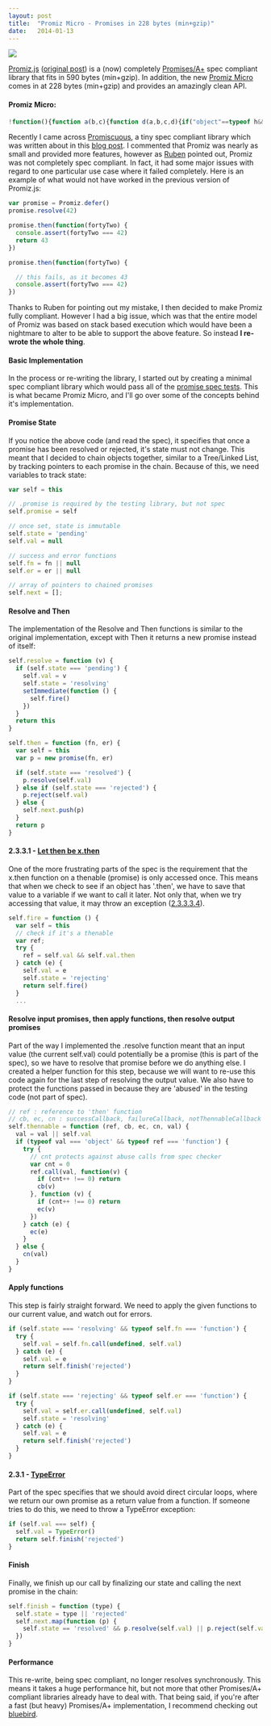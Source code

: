 ```yaml
---
layout: post
title:  "Promiz Micro - Promises in 228 bytes (min+gzip)"
date:   2014-01-13
---
```


[![](https://raw.github.com/Zolmeister/promiz/master/imgs/logo.png)](https://github.com/Zolmeister/promiz)

[Promiz.js](https://github.com/Zolmeister/promiz) ([original post](http://www.zolmeister.com/2013/07/promizjs.html)) is a (now) completely [Promises/A+](http://promises-aplus.github.io/promises-spec/) spec compliant library that fits in 590 bytes (min+gzip). In addition, the new&nbsp;[Promiz Micro](https://github.com/Zolmeister/promiz#promiz-micro) comes in at 228 bytes (min+gzip) and provides an amazingly clean API.

#### Promiz Micro:
```js
!function(){function a(b,c){function d(a,b,c,d){if("object"==typeof h&&"function"==typeof a)try{var e=0;a.call(h,function(a){e++||(h=a,b())},function(a){e++||(h=a,c())})}catch(f){h=f,c()}else d()}function e(){var a;try{a=h&&h.then}catch(i){return h=i,g=2,e()}d(a,function(){g=1,e()},function(){g=2,e()},function(){try{1==g&&"function"==typeof b?h=b(h):2==g&&"function"==typeof c&&(h=c(h),g=1)}catch(e){return h=e,j()}h==f?(h=TypeError(),j()):d(a,function(){j(3)},j,function(){j(1==g&&3)})})}var f=this,g=0,h=0,i=[];f.promise=f,f.resolve=function(a){return g||(h=a,g=1,setTimeout(e)),this},f.reject=function(a){return g||(h=a,g=2,setTimeout(e)),this},f.then=function(b,c){var d=new a(b,c);return 3==g?d.resolve(h):4==g?d.reject(h):i.push(d),d};var j=function(a){g=a||4,i.map(function(a){3==g&&a.resolve(h)||a.reject(h)})}}"undefined"!=typeof module?module.exports=a:this.Promiz=a}();
```

Recently I came across [Promiscuous](https://github.com/RubenVerborgh/promiscuous), a tiny spec compliant library&nbsp;which was written about in this [blog post](http://ruben.verborgh.org/blog/2013/12/31/promiscuous-promises/). I commented that Promiz was nearly as small and provided more features, however as [Ruben](https://github.com/RubenVerborgh)&nbsp;pointed out, Promiz was not completely spec compliant. In fact, it had some major issues with regard to one particular use case where it failed completely. Here is an example of what would not have worked in the previous version of Promiz.js:

```js
var promise = Promiz.defer()
promise.resolve(42)

promise.then(function(fortyTwo) {
  console.assert(fortyTwo === 42)
  return 43
})

promise.then(function(fortyTwo) {

  // this fails, as it becomes 43
  console.assert(fortyTwo === 42)
})
```

Thanks to Ruben for pointing out my mistake, I then decided to make Promiz fully compliant. However I had a big issue, which was that the entire model of Promiz was based on stack based execution which would have been a nightmare to alter to be able to support the above feature. So instead **I re-wrote the whole thing**.

#### Basic Implementation
In the process or re-writing the library, I started out by creating a minimal spec compliant library which would pass all of the [promise spec tests](https://github.com/promises-aplus/promises-tests). This is what became Promiz Micro, and I'll go over some of the concepts behind it's implementation.

#### Promise State
If you notice the above code (and read the spec), it specifies that once a promise has been resolved or rejected, it's state must not change. This meant that I decided to chain objects together, similar to a Tree/Linked List, by tracking pointers to each promise in the chain. Because of this, we need variables to track state:
```js
var self = this

// .promise is required by the testing library, but not spec
self.promise = self

// once set, state is immutable
self.state = 'pending'
self.val = null

// success and error functions
self.fn = fn || null
self.er = er || null

// array of pointers to chained promises
self.next = [];
```

#### Resolve and Then
The implementation of the Resolve and Then functions is similar to the original implementation, except with Then it returns a new promise instead of itself:
```js
self.resolve = function (v) {
  if (self.state === 'pending') {
    self.val = v
    self.state = 'resolving'
    setImmediate(function () {
      self.fire()
    })
  }
  return this
}

self.then = function (fn, er) {
  var self = this
  var p = new promise(fn, er)

  if (self.state === 'resolved') {
    p.resolve(self.val)
  } else if (self.state === 'rejected') {
    p.reject(self.val)
  } else {
    self.next.push(p)
  }
  return p
}
```

#### 2.3.3.1 - [Let then be x.then](http://promises-aplus.github.io/promises-spec/#point-66)
One of the more frustrating parts of the spec is the requirement that the x.then function on a thenable (promise) is only accessed once. This means that when we check to see if an object has '.then', we have to save that value to a variable if we want to call it later. Not only that, when we try accessing that value, it may throw an exception ([2.3.3.3.4](http://promises-aplus.github.io/promises-spec/#point-78)).
```js
self.fire = function () {
  var self = this
  // check if it's a thenable
  var ref;
  try {
    ref = self.val && self.val.then
  } catch (e) {
    self.val = e
    self.state = 'rejecting'
    return self.fire()
  }
  ...
```

#### Resolve input promises, then apply functions, then resolve output promises
Part of the way I implemented the .resolve function meant that an input value (the current self.val) could potentially be a promise (this is part of the spec), so we have to resolve that promise before we do anything else. I created a helper function for this step, because we will want to re-use this code again for the last step of resolving the output value. We also have to protect the functions passed in because they are 'abused' in the testing code (not part of spec).

```js
// ref : reference to 'then' function
// cb, ec, cn : successCallback, failureCallback, notThennableCallback
self.thennable = function (ref, cb, ec, cn, val) {
  val = val || self.val
  if (typeof val === 'object' && typeof ref === 'function') {
    try {
      // cnt protects against abuse calls from spec checker
      var cnt = 0
      ref.call(val, function(v) {
        if (cnt++ !== 0) return
        cb(v)
      }, function (v) {
        if (cnt++ !== 0) return
        ec(v)
      })
    } catch (e) {
      ec(e)
    }
  } else {
    cn(val)
  }
}
```

#### Apply functions
This step is fairly straight forward. We need to apply the given functions to our current value, and watch out for errors.

```js
if (self.state === 'resolving' && typeof self.fn === 'function') {
  try {
    self.val = self.fn.call(undefined, self.val)
  } catch (e) {
    self.val = e
    return self.finish('rejected')
  }
}

if (self.state === 'rejecting' && typeof self.er === 'function') {
  try {
    self.val = self.er.call(undefined, self.val)
    self.state = 'resolving'
  } catch (e) {
    self.val = e
    return self.finish('rejected')
  }
}
```

#### 2.3.1 - [TypeError](http://promises-aplus.github.io/promises-spec/#point-57)
Part of the spec specifies that we should avoid direct circular loops, where we return our own promise as a return value from a function. If someone tries to do this, we need to throw a TypeError exception:
```js
if (self.val === self) {
  self.val = TypeError()
  return self.finish('rejected')
}
```

#### Finish
Finally, we finish up our call by finalizing our state and calling the next promise in the chain:
```js
self.finish = function (type) {
  self.state = type || 'rejected'
  self.next.map(function (p) {
    self.state == 'resolved' && p.resolve(self.val) || p.reject(self.val)
  })
}
```

#### Performance
This re-write, being spec compliant, no longer resolves synchronously. This means it takes a huge performance hit, but not more that other Promises/A+ compliant libraries already have to deal with. That being said, if you're after a fast (but heavy) Promises/A+ implementation, I recommend checking out [bluebird](https://github.com/petkaantonov/bluebird).
